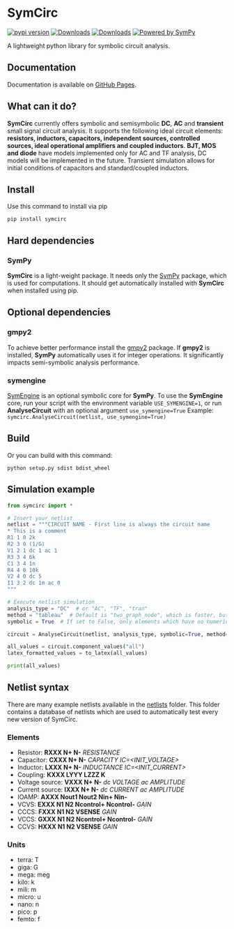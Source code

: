 # SymCirc
[![pypi version](https://img.shields.io/pypi/v/symcirc.svg)](https://pypi.python.org/pypi/symcirc)
[![Downloads](https://static.pepy.tech/badge/symcirc)](https://pepy.tech/project/symcirc)
[![Downloads](https://static.pepy.tech/badge/symcirc/month)](https://pepy.tech/project/symcirc) 
[![Powered by SymPy](https://img.shields.io/badge/powered%20by-SymPy-Green.svg?style=flat&colorA=gray&colorB=green)](https://www.sympy.org/)

A lightweight python library for symbolic circuit analysis.

## Documentation

Documentation is available on [GitHub Pages](https://matyasvasek.github.io/SymCirc/).

## What can it do?

**SymCirc** currently offers symbolic and semisymbolic **DC**, **AC** and **transient** small signal circuit analysis.
It supports the following ideal circuit elements: **resistors, inductors, capacitors, independent sources, controlled sources, ideal operational amplifiers and coupled inductors**.
**BJT, MOS and diode** have models implemented only for AC and TF analysis, DC models will be implemented in the future.
Transient simulation allows for initial conditions of capacitors and standard/coupled inductors.


## Install

Use this command to install via pip
```
pip install symcirc
```
## Hard dependencies
### SymPy
**SymCirc** is a light-weight package. It needs only the [SymPy](https://www.sympy.org/) package, which is used for computations. It should get automatically installed with **SymCirc** when installed using pip. 
## Optional dependencies
### gmpy2
To achieve better performance install the [gmpy2](https://gmpy2.readthedocs.io/en/latest/) package. If **gmpy2** is installed, **SymPy** automatically uses it for integer operations. It significantly impacts semi-symbolic analysis performance. 
### symengine
[SymEngine](https://symengine.org) is an optional symbolic core for **SymPy**. To use the **SymEngine** core, run your script with the environment variable ```USE_SYMENGINE=1```, or run **AnalyseCircuit** with an optional argument ```use_symengine=True```
Example: ```symcirc.AnalyseCircuit(netlist, use_symengine=True)```
## Build

Or you can build with this command:
```
python setup.py sdist bdist_wheel
```

## Simulation example

``` python
from symcirc import *

# Insert your netlist
netlist = """CIRCUIT NAME - First line is always the circuit name
* This is a comment
R1 1 0 2k
R2 3 0 (1/G)
V1 2 1 dc 1 ac 1
R3 3 4 6k
C1 3 4 1n
R4 4 0 10k
V2 4 0 dc 5
I1 3 2 dc 1m ac 0
"""

# Execute netlist simulation
analysis_type = "DC"  # or "AC", "TF", "tran"
method = "tableau"  # Default is "two_graph_node", which is faster, but currently lacks coupled inductors.
symbolic = True  # If set to False, only elements which have no numeric value are left as symbolic. In this case only R2 stays symbolic.

circuit = AnalyseCircuit(netlist, analysis_type, symbolic=True, method=method)

all_values = circuit.component_values("all")
latex_formatted_values = to_latex(all_values)

print(all_values)
```

## Netlist syntax
There are many example netlists available in the [netlists](tests/netlists) folder. This folder contains a database of netlists which are used to automatically test every new version of SymCirc.

### Elements
* Resistor:          **RXXX N+ N-** _RESISTANCE_
* Capacitor:         **CXXX N+ N-** _CAPACITY IC=<INIT_VOLTAGE>_
* Inductor:          **LXXX N+ N-** _INDUCTANCE IC=<INIT_CURRENT>_
* Coupling:          **KXXX LYYY LZZZ K**
* Voltage source:    **VXXX N+ N-** _dc VOLTAGE ac AMPLITUDE <PHASE>_
* Current source:    **IXXX N+ N-** _dc CURRENT ac AMPLITUDE <PHASE>_
* IOAMP:             **AXXX Nout1 Nout2 Nin+ Nin-**
* VCVS:              **EXXX N1 N2 Ncontrol+ Ncontrol-** _GAIN_
* CCCS:              **FXXX N1 N2 VSENSE** _GAIN_
* VCCS:              **GXXX N1 N2 Ncontrol+ Ncontrol-** _GAIN_
* CCVS:              **HXXX N1 N2 VSENSE** _GAIN_

### Units
* terra: T
* giga: G
* mega: meg
* kilo: k
* mili: m
* micro: u
* nano: n
* pico: p
* femto: f


